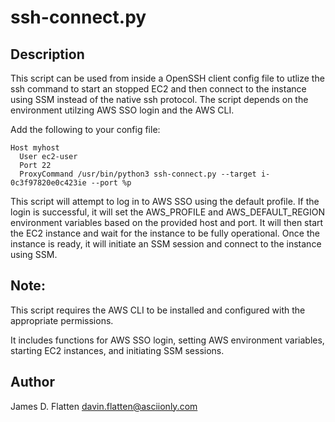 # ssh-connect.py #

## Description ##
This script can be used from inside a OpenSSH client config file to utlize the ssh
command to start an stopped EC2 and then connect to the instance using SSM instead 
of the native ssh protocol.  The script depends on the environment utilzing AWS
SSO login and the AWS CLI.

Add the following to your config file:
    
    Host myhost
      User ec2-user
      Port 22
      ProxyCommand /usr/bin/python3 ssh-connect.py --target i-0c3f97820e0c423ie --port %p

This script will attempt to log in to AWS SSO using the default profile.  If the
login is successful, it will set the AWS_PROFILE and AWS_DEFAULT_REGION
environment variables based on the provided host and port.  It will then start the
EC2 instance and wait for the instance to be fully operational.  Once the instance 
is ready, it will initiate an SSM session and connect to the instance using SSM.

## Note: ##
This script requires the AWS CLI to be installed and configured with the
appropriate permissions.

It includes functions for AWS SSO login, setting AWS environment variables,
starting EC2 instances, and initiating SSM sessions.

## Author ##
James D. Flatten
<davin.flatten@asciionly.com>

